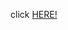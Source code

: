 click [HERE!](https://mybinder.org/v2/gh/Harlehttps%3A%2F%2Fgithub.com%2FHarleytu%2Fchisel-bootcampytu%2Fchisel-bootcamp/HEAD)
